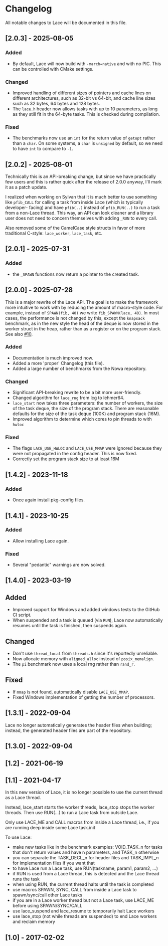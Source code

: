 # Changelog

All notable changes to Lace will be documented in this file.

## [2.0.3] - 2025-08-05

### Added

- By default, Lace will now build with `-march=native` and with no PIC. This
  can be controlled with CMake settings.

### Changed

- Improved handling of different sizes of pointers and cache lines on different
  architectures, such as 32-bit vs 64-bit, and cache line sizes such as 32
  bytes, 64 bytes and 128 bytes.
- The `lace.h` header now allows tasks with up to 10 parameters, as long as
  they still fit in the 64-byte tasks. This is checked during compilation.

### Fixed

- The benchmarks now use an `int` for the return value of `getopt` rather than
  a `char`. On some systems, a `char` is `unsigned` by default, so we need to
  have `int` to compare to `-1`.

## [2.0.2] - 2025-08-01

Technically this is an API-breaking change, but since we have practically few
users and this is rather quick after the release of 2.0.0 anyway, I'll mark it
as a patch update.

I realized when working on Sylvan that it is much better to use something like
`pfib_CALL` for calling a task from inside Lace (which is typically developer-
facing) and have `pfib(..)` instead of `pfib_RUN(..)` to run a task from a
non-Lace thread. This way, an API can look cleaner and a library user does not
need to concern themselves with adding `_RUN` to every call.

Also removed some of the CamelCase style structs in favor of more traditional
C-style: `lace_worker`, `lace_task`, etc.

## [2.0.1] - 2025-07-31

### Added

- the `_SPAWN` functions now return a pointer to the created task.

## [2.0.0] - 2025-07-28

This is a major rewrite of the Lace API. The goal is to make the framework more
intuitive to work with by reducing the amount of macro-style code. For example, 
instead of `SPAWN(fib, 40)` we write `fib_SPAWN(lace, 40)`. In most cases, the 
performance is not changed by this, except the `knapsack` benchmark, as in the 
new style the head of the deque is now stored in the worker struct in the heap, 
rather than as a register or on the program stack.
See also [#10](https://github.com/trolando/lace/pull/10).

### Added

- Documentation is much improved now.
- Added a more 'proper' Changelog (this file).
- Added a large number of benchmarks from the Nowa repository.

### Changed

- Significant API-breaking rewrite to be a bit more user-friendly.
- Changed algorithm for `lace_rng` from lcg to lehmer64.
- `lace_start` now takes three parameters: the number of workers, the size of
  the task deque, the size of the program stack. There are reasonable defaults
  for the size of the task deque (100K) and program stack (16M).
- Improved algorithm to determine which cores to pin threads to with `hwloc`

### Fixed

- The flags `LACE_USE_HWLOC` and `LACE_USE_MMAP` were ignored because they were
  not propagated in the config header. This is now fixed.
- Correctly set the program stack size to at least 16M

## [1.4.2] - 2023-11-18

### Added

- Once again install pkg-config files.

## [1.4.1] - 2023-10-25

### Added

- Allow installing Lace again.

### Fixed

- Several "pedantic" warnings are now solved.

## [1.4.0] - 2023-03-19

## Added

- Improved support for Windows and added windows tests to the GitHub CI script.
- When suspended and a task is queued (via `RUN`), Lace now automatically
  resumes until the task is finished, then suspends again.

## Changed

- Don't use `thread_local` from `threads.h` since it's reportedly unreliable.
- Now allocate memory with `aligned_alloc` instead of `posix_memalign`.
- The `pi` benchmark now uses a local rng rather than `rand_r`.

## Fixed

- If `mmap` is not found, automatically disable `LACE_USE_MMAP`.
- Fixed Windows implementation of getting the number of processors.

## [1.3.1] - 2022-09-04

Lace no longer automatically generates the header files when building; instead,
the generated header files are part of the repository.

## [1.3.0] - 2022-09-04

## [1.2] - 2021-06-19

## [1.1] - 2021-04-17

In this new version of Lace, it is no longer possible to use the current thread
as a Lace thread.

Instead, lace_start starts the worker threads, lace_stop stops the worker
threads.
Then use RUN(...) to run a Lace task from outside Lace.

Only use LACE_ME and CALL macros from inside a Lace thread, i.e., if you are
running deep inside some Lace task.init

To use Lace:
- make new tasks like in the benchmark examples: VOID_TASK_n for tasks that
  don't return values and have n parameters, and TASK_n otherwise
- you can separate the TASK_DECL_n for header files and TASK_IMPL_n for
  implementation files if you want that
- to have Lace run a Lace task, use RUN(taskname, param1, param2, ...)
- if RUN is used from a Lace thread, this is detected and the Lace thread runs
  the task
- when using RUN, the current thread halts until the task is completed
- use macros SPAWN, SYNC, CALL from inside a Lace task to spawn/sync/call other
  Lace tasks
- if you are in a Lace worker thread but not a Lace task, use LACE_ME before
  using SPAWN/SYNC/CALL
- use lace_suspend and lace_resume to temporarily halt Lace workers
- use lace_stop (not while threads are suspended) to end Lace workers and
  reclaim memory

## [1.0] - 2017-02-02
